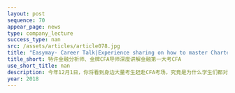```yaml
---
layout: post
sequence: 70
appear_page: news
type: company_lecture
success_type: nan
src: /assets/articles/article078.jpg
title: "Easymay- Career Talk|Experience sharing on how to master Chartered Financial Analyst Exam"
title_short: 特许金融分析师、金牌CFA导师深度讲解金融第一大考CFA
use_short_title: nan
description: 今年12月1日，你将看到身边大量考生赶赴CFA考场，究竟是为什么学生们都对CFA考试趋之若鹜？CFA证书不仅仅是金融知识系统专精的代言词，更是一张“纵横金融界的全能证书”，通过这个专业化、全球化的考试，意味着您将拥有丰厚的薪水与前景光明的职业道路。那么传说中“难过”的CFA究竟该从何入手呢？
year: 2018
---
```


